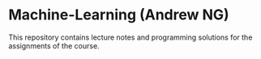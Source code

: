 # Machine-Learning (Andrew NG)
This repository contains lecture notes and programming solutions for the assignments of the course.
